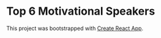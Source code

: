 # Top 6 Motivational Speakers

This project was bootstrapped with [Create React App](https://github.com/facebook/create-react-app).



